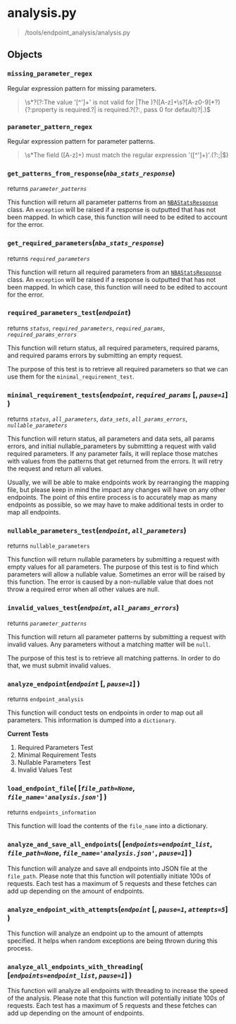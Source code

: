 # analysis.py
>/tools/endpoint_analysis/analysis.py

## Objects

### `missing_parameter_regex`

Regular expression pattern for missing parameters.
>\s*?(?:The value '[^']+' is not valid for |The )?([A-z]+\s?[A-z0-9]*?)(?:property is required\.?| is required\.?(?:, pass 0 for default)?|\.)$

### `parameter_pattern_regex`

Regular expression pattern for parameter patterns.
>\s*The field ([A-z]+) must match the regular expression '([^']+)'\.(?:;|$)

### `get_patterns_from_response`(_`nba_stats_response`_)

returns _`parameter_patterns`_

This function will return all parameter patterns from an [`NBAStatsResponse`]() class. An `exception` will be raised if a response is outputted that has not been mapped. In which case, this function will need to be edited to account for the error.

### `get_required_parameters`(_`nba_stats_response`_)

returns _`required_parameters`_

This function will return all required parameters from an [`NBAStatsResponse`]() class. An `exception` will be raised if a response is outputted that has not been mapped. In which case, this function will need to be edited to account for the error.
 

### `required_parameters_test`(_`endpoint`_)

returns _`status`_, _`required_parameters`_, _`required_params`_, _`required_params_errors`_

This function will return status, all required parameters, required params, and required params errors by submitting an empty request. 

The purpose of this test is to retrieve all required parameters so that we can use them for the `minimal_requirement_test`.
 
### `minimal_requirement_tests`(_`endpoint`_, _`required_params`_ \[, _`pause=1`_\] )

returns _`status`_, _`all_parameters`_, _`data_sets`_, _`all_params_errors`_, _`nullable_parameters`_

This function will return status, all parameters and data sets, all params errors, and initial nullable_parameters by submitting a request with valid required parameters. If any parameter fails, it will replace those matches with values from the patterns that get returned from the errors. It will retry the request and return all values.

Usually, we will be able to make endpoints work by rearranging the mapping file, but please keep in mind the impact any changes will have on any other endpoints. The point of this entire process is to accurately map as many endpoints as possible, so we may have to make additional tests in order to map all endpoints. 
 
### `nullable_parameters_test`(_`endpoint`_, _`all_parameters`_)

returns `nullable_parameters`

This function will return nullable parameters by submitting a request with empty values for all parameters. The purpose of this test is to find which parameters will allow a nullable value. Sometimes an error will be raised by this function. The error is caused by a non-nullable value that does not throw a required error when all other values are null.

### `invalid_values_test`(_`endpoint`_, _`all_params_errors`_)

returns _`parameter_patterns`_

This function will return all parameter patterns by submitting a request with invalid values. Any parameters without a matching matter will be `null`. 

The purpose of this test is to retrieve all matching patterns. In order to do that, we must submit invalid values.

### `analyze_endpoint`(_`endpoint`_ \[, _`pause=1`_\] )

returns `endpoint_analysis`

This function will conduct tests on endpoints in order to map out all parameters. This information is dumped into a `dictionary`.

**Current Tests**

1. Required Parameters Test
2. Minimal Requirement Tests
3. Nullable Parameters Test
4. Invalid Values Test


### `load_endpoint_file`( \[_`file_path=None`_, _`file_name='analysis.json'`_\] )

returns `endpoints_information`

This function will load the contents of the `file_name` into a dictionary.

### `analyze_and_save_all_endpoints`( \[_`endpoints=endpoint_list`_, _`file_path=None`_, _`file_name='analysis.json'`_, _`pause=1`_\] )

This function will analyze and save all endpoints into JSON file at the `file_path`. Please note that this function will potentially initiate 100s of requests. Each test has a maximum of 5 requests and these fetches can add up depending on the amount of endpoints.

### `analyze_endpoint_with_attempts`(_`endpoint`_ \[, _`pause=1`_, _`attempts=5`_\] )

This function will analyze an endpoint up to the amount of attempts specified. It helps when random exceptions are being thrown during this process.

### `analyze_all_endpoints_with_threading`( \[_`endpoints=endpoint_list`_, _`pause=1`_\] )

This function will analyze all endpoints with threading to increase the speed of the analysis. Please note that this function will potentially initiate 100s of requests. Each test has a maximum of 5 requests and these fetches can add up depending on the amount of endpoints.
